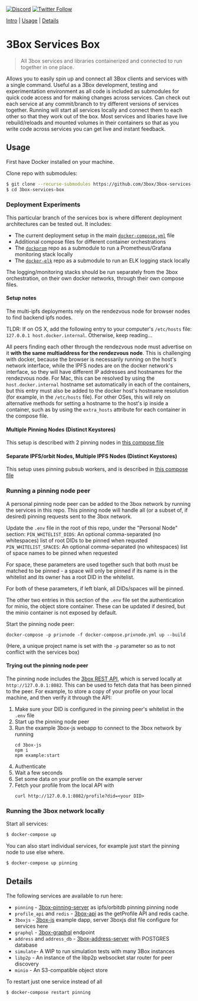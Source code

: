 [![Discord](https://img.shields.io/discord/484729862368526356.svg?style=for-the-badge)](https://discordapp.com/invite/Z3f3Cxy)
[![Twitter Follow](https://img.shields.io/twitter/follow/3boxdb.svg?style=for-the-badge&label=Twitter)](https://twitter.com/3boxdb)


[Intro](#intro) | [Usage](#usage) | [Details](#details)

# 3Box Services Box <a name="Intro">

> All 3box services and libraries containerized and connected to run together in one place.

Allows you to easily spin up and connect all 3Box clients and services with a single command. Useful as a 3Box development, testing and experimentation environment as all code is included as submodules for quick code access and for making changes across services. Can check out each service at any commit/branch to try different versions of services together. Running will start all services locally and connect them to each other so that they work out of the box. Most services and libaries have live rebuild/reloads and mounted volumes in their containers so that as you write code across services you can get live and instant feedback.

## <a name="usage"></a> Usage

First have Docker installed on your machine.

Clone repo with submodules:
```bash
$ git clone --recurse-submodules https://github.com/3box/3box-services-box.git
$ cd 3box-services-box
```

### Deployment Experiments

This particular branch of the services box is where different deployment architectures can be tested out. It includes:
- The current deployment setup in the main [`docker-compose.yml`](docker-compose.yml) file
- Additional compose files for different container orchestrations
- The [`dockprom`](https://github.com/stefanprodan/dockprom) repo as a submodule to run a Prometheus/Grafana monitoring stack locally
- The [`docker-elk`](https://github.com/deviantony/docker-elk) repo as a submodule to run an ELK logging stack locally

The logging/monitoring stacks should be run separately from the 3box orchestration, on their own docker networks, through their own compose files.

#### Setup notes

The multi-ipfs deployments rely on the rendezvous node for browser nodes to find backend ipfs nodes.

TLDR: If on OS X, add the following entry to your computer's `/etc/hosts` file: `127.0.0.1 host.docker.internal`. Otherwise, keep reading...

All peers finding each other through the rendezvous node must advertise on it **with the same multiaddress for the rendezvous node**. This is challenging with docker, because the browser is necessarily running on the host's network interface, while the IPFS nodes are on the docker network's interface, so they will have different IP addresses and hostnames for the rendezvous node. For Mac, this can be resolved by using the `host.docker.internal` hostname set automatically in each of the containers, but this entry must also be added to the docker host's hostname resolution (for example, in the `/etc/hosts` file). For other OSes, this will rely on alternative methods for setting a hostname to the host's ip inside a container, such as by using the `extra_hosts` attribute for each container in the compose file.

#### Multiple Pinning Nodes (Distinct Keystores)

This setup is described with 2 pinning nodes in [this compose file](docker-compose.2pin.yml)

#### Separate IPFS/orbit Nodes, Multiple IPFS Nodes (Distinct Keystores)

This setup uses pinning pubsub workers, and is described in [this compose file](docker-compose.2pin2ipfs.yml)

### Running a pinning node peer

A personal pinning node peer can be added to the 3box network by running the services in this repo. This pinning node will handle all (or a subset of, if desired) pinning requests sent to the 3box network.

Update the `.env` file in the root of this repo, under the "Personal Node" section:
`PIN_WHITELIST_DIDS`: An optional comma-separated (no whitespaces) list of root DIDs to be pinned when requsted
`PIN_WHITELIST_SPACES`: An optional comma-separated (no whitespaces) list of space names to be pinned when requested

For space, these parameters are used together such that both must be matched to be pinned - a space will only be pinned if its name is in the whitelist and its owner has a root DID in the whitelist.

For both of these parameters, if left blank, all DIDs/spaces will be pinned.

The other two entries in this section of the `.env` file set the authentication for minio, the object store container. These can be updated if desired, but the minio container is not exposed by default.


Start the pinning node peer:
```
docker-compose -p privnode -f docker-compose.privnode.yml up --build
```

(Here, a unique project name is set with the `-p` parameter so as to not conflict with the services box)

#### Trying out the pinning node peer

The pinning node includes the [3box REST API](https://github.com/3box/3box-api), which is served locally at `http://127.0.0.1:8082`. This can be used to fetch data that has been pinned to the peer. For example, to store a copy of your profile on your local machine, and then verify it through the API:

1. Make sure your DID is configured in the pinning peer's whitelist in the `.env` file
2. Start up the pinning node peer
3. Run the example 3box-js webapp to connect to the 3box network by running
    ```
    cd 3box-js
    npm i
    npm example:start
    ```
4. Authenticate
5. Wait a few seconds
6. Set some data on your profile on the example server
7. Fetch your profile from the local API with
    ```
    curl http://127.0.0.1:8082/profile?did=<your DID>
    ```

### Running the 3box network locally

Start all services:
```bash
$ docker-compose up
```

You can also start individual services, for example just start the pinning node to use else where.

```bash
$ docker-compose up pinning
```

## <a name="details"></a> Details

The following services are available to run here:

- `pinning` - [3box-pinning-server](https://github.com/3box/3box-pinning-server) as ipfs/orbitdb pinning pinning node
- `profile_api` and `redis` - [3box-api](https://github.com/3box/3box-api) as the getProfile API and redis cache.
- `3boxjs` - [3box-js](https://github.com/3box/3box-js) example dapp, server 3boxjs dist file configure for services here
- `graphql` - [3box-graphql](https://github.com/3box/3box-graphql) endpoint
- `address` and `address_db` - [3box-address-server](https://github.com/3box/3box-address-server) with POSTGRES database
- `simulate`- A WIP to run simulation tests with many 3Box instances
- `libp2p` - An instance of the libp2p websocket star router for peer discovery
- `minio` - An S3-compatible object store

To restart just one service instead of all
```bash
$ docker-compose restart pinning
```
